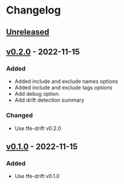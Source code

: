# Changelog

## [Unreleased]

## [v0.2.0] - 2022-11-15

### Added

- Added include and exclude names options
- Added include and exclude tags options
- Add debug option.
- Add drift detection summary

### Changed

- Use tfe-drift v0.2.0

## [v0.1.0] - 2022-11-15

### Added

- Use tfe-drift v0.1.0

[unreleased]: https://github.com/slok/tfe-drift-action/compare/v0.2.0...HEAD
[v0.2.0]: https://github.com/slok/tfe-drift-action/compare/v0.1.0...v0.2.0
[v0.1.0]: https://github.com/slok/tfe-drift-action/releases/tag/v0.1.0
